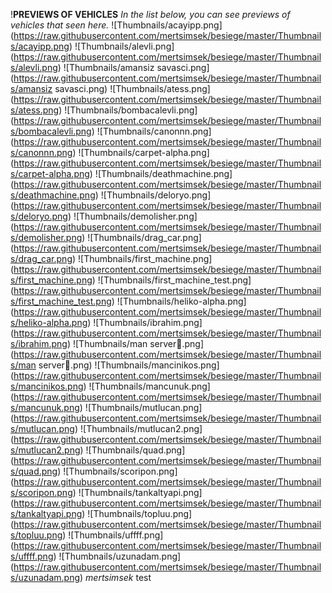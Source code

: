 !**PREVIEWS OF VEHICLES**
*In the list below, you can see previews of vehicles that seen here.*
![Thumbnails/acayipp.png] (https://raw.githubusercontent.com/mertsimsek/besiege/master/Thumbnails/acayipp.png)
![Thumbnails/alevli.png] (https://raw.githubusercontent.com/mertsimsek/besiege/master/Thumbnails/alevli.png)
![Thumbnails/amansiz savasci.png] (https://raw.githubusercontent.com/mertsimsek/besiege/master/Thumbnails/amansiz savasci.png)
![Thumbnails/atess.png] (https://raw.githubusercontent.com/mertsimsek/besiege/master/Thumbnails/atess.png)
![Thumbnails/bombacalevli.png] (https://raw.githubusercontent.com/mertsimsek/besiege/master/Thumbnails/bombacalevli.png)
![Thumbnails/canonnn.png] (https://raw.githubusercontent.com/mertsimsek/besiege/master/Thumbnails/canonnn.png)
![Thumbnails/carpet-alpha.png] (https://raw.githubusercontent.com/mertsimsek/besiege/master/Thumbnails/carpet-alpha.png)
![Thumbnails/deathmachine.png] (https://raw.githubusercontent.com/mertsimsek/besiege/master/Thumbnails/deathmachine.png)
![Thumbnails/deloryo.png] (https://raw.githubusercontent.com/mertsimsek/besiege/master/Thumbnails/deloryo.png)
![Thumbnails/demolisher.png] (https://raw.githubusercontent.com/mertsimsek/besiege/master/Thumbnails/demolisher.png)
![Thumbnails/drag_car.png] (https://raw.githubusercontent.com/mertsimsek/besiege/master/Thumbnails/drag_car.png)
![Thumbnails/first_machine.png] (https://raw.githubusercontent.com/mertsimsek/besiege/master/Thumbnails/first_machine.png)
![Thumbnails/first_machine_test.png] (https://raw.githubusercontent.com/mertsimsek/besiege/master/Thumbnails/first_machine_test.png)
![Thumbnails/heliko-alpha.png] (https://raw.githubusercontent.com/mertsimsek/besiege/master/Thumbnails/heliko-alpha.png)
![Thumbnails/ibrahim.png] (https://raw.githubusercontent.com/mertsimsek/besiege/master/Thumbnails/ibrahim.png)
![Thumbnails/man server.png] (https://raw.githubusercontent.com/mertsimsek/besiege/master/Thumbnails/man server.png)
![Thumbnails/mancinikos.png] (https://raw.githubusercontent.com/mertsimsek/besiege/master/Thumbnails/mancinikos.png)
![Thumbnails/mancunuk.png] (https://raw.githubusercontent.com/mertsimsek/besiege/master/Thumbnails/mancunuk.png)
![Thumbnails/mutlucan.png] (https://raw.githubusercontent.com/mertsimsek/besiege/master/Thumbnails/mutlucan.png)
![Thumbnails/mutlucan2.png] (https://raw.githubusercontent.com/mertsimsek/besiege/master/Thumbnails/mutlucan2.png)
![Thumbnails/quad.png] (https://raw.githubusercontent.com/mertsimsek/besiege/master/Thumbnails/quad.png)
![Thumbnails/scoripon.png] (https://raw.githubusercontent.com/mertsimsek/besiege/master/Thumbnails/scoripon.png)
![Thumbnails/tankaltyapi.png] (https://raw.githubusercontent.com/mertsimsek/besiege/master/Thumbnails/tankaltyapi.png)
![Thumbnails/topluu.png] (https://raw.githubusercontent.com/mertsimsek/besiege/master/Thumbnails/topluu.png)
![Thumbnails/uffff.png] (https://raw.githubusercontent.com/mertsimsek/besiege/master/Thumbnails/uffff.png)
![Thumbnails/uzunadam.png] (https://raw.githubusercontent.com/mertsimsek/besiege/master/Thumbnails/uzunadam.png)
*mertsimsek*
test
